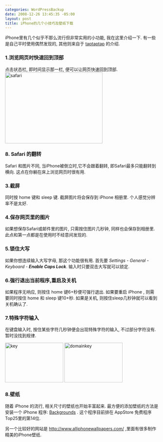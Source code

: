 ```yaml
--- 
categories: WordPressBackup
date: 2008-12-26 13:45:35 -05:00
layout: post
title: iPhone的几个小技巧及壁纸下载
---
```

iPhone里有几个似乎不那么流行但非常实用的小功能, 我在这里介绍一下. 有一些是自己平时使用偶然发现的, 其他则来自于 <a href="http://www.taptaptap.com/blog/10-useful-iphone-tips-and-tricks/" target="_blank">taptaptap</a> 的介绍.

<!--more-->
<h3>1.浏览网页时快速回到顶部</h3>
点击状态栏, 即时间显示那一栏, 便可以让网页快速回到顶部.

<img class="aligncenter size-full wp-image-1606" title="safari" src="http://ztnote.files.wordpress.com/2008/12/safari.jpg" alt="safari" width="320" height="233" />
<h3>8. Safari 的翻转</h3>
Safari 和图片不同, 当iPhone被倒立时,它不会跟着翻转, 即Safari最多只能翻转到横向. 这点在你躺在床上浏览网页时很有用.
<h3>3.截屏</h3>
同时按 home 键和 sleep 键. 截屏图片将会保存到 iPhone 相册里. 个人感觉分辨率不是太好.
<h3>4.保存网页里的图片</h3>
如果想保存Safari或邮件里的图片, 只需按住图片几秒钟, 同样也会保存到相册里. 此点和第一点都是在使用时不经意间发现的.
<h3>5.锁住大写</h3>
如果你想连续输入大写字母, 那这个功能很有用. 首先要<em> Settings - General - Keyboard - </em><em><strong>Enable Caps Lock</strong></em>. 输入时只要双击大写就可以锁定.
<h3>6.强行退出当前程序,重启及关机</h3>
如果程序无响应, 则按住 home 键6+秒便可强行退出. 如果要重启 iPhone , 则需要同时按住 home 和 sleep 键10+秒. 如果是关机, 则按住sleep几秒钟就可以看到关机确认了.
<h3>7.特殊字符输入</h3>
在键盘输入时, 按住某些字符几秒钟便会出现特殊字符的输入, 不过部分字符没有. 暂时没找到规律.

<img class="size-full wp-image-1607 alignleft" title="key" src="http://ztnote.files.wordpress.com/2008/12/key.jpg" alt="key" width="191" height="130" /> <img class="size-full wp-image-1608" title="domainkey" src="http://ztnote.files.wordpress.com/2008/12/domainkey.jpg" alt="domainkey" width="191" height="130" />
<h3>8.壁纸</h3>
随着 iPhone 的流行, 相关尺寸的壁纸也开始丰富起来. 最方便的添加壁纸的方法是安装一个 iPhone 程序: <a href="http://stylem.com/iphone" target="_blank">Backgrounds</a> . 这个程序目前排在 AppStore 免费程序Top25里的第14位.

另一个比较好的网站是 <a href="http://www.alliphonewallpapers.com/" target="_blank">http://www.alliphonewallpapers.com/</a> ,里面有很多制作精美的iPhone壁纸.
